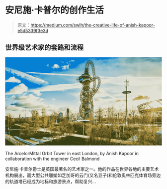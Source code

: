 # 安尼施·卡普尔的创作生活

> 原文：<https://medium.com/swlh/the-creative-life-of-anish-kapoor-e5d5339f3e3d>

## 世界级艺术家的套路和流程

![](img/09fc73e159c07d31b7f749d6693cde67.png)

The ArcelorMittal Orbit Tower in east London, by Anish Kapoor in collaboration with the engineer Cecil Balmond

安尼施·卡普尔爵士是英国最著名的艺术家之一。他的作品在世界各地的主要艺术机构展出，而大型公共雕塑如芝加哥的云门(又名豆子)和伦敦奥林匹克体育场旁边的轨道塔已经成为地标和旅游景点，帮助复兴…